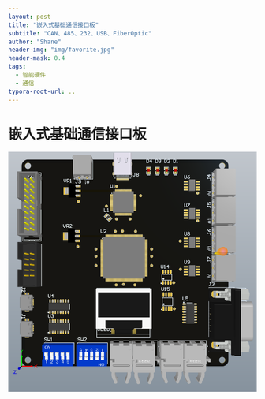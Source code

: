 ```yaml
---
layout: post
title: "嵌入式基础通信接口板"
subtitle: "CAN、485、232、USB、FiberOptic"
author: "Shane"
header-img: "img/favorite.jpg"
header-mask: 0.4
tags:
  - 智能硬件
  - 通信
typora-root-url: ..
---
```


# 嵌入式基础通信接口板

![](/img/in-post/20190728/3.PNG)